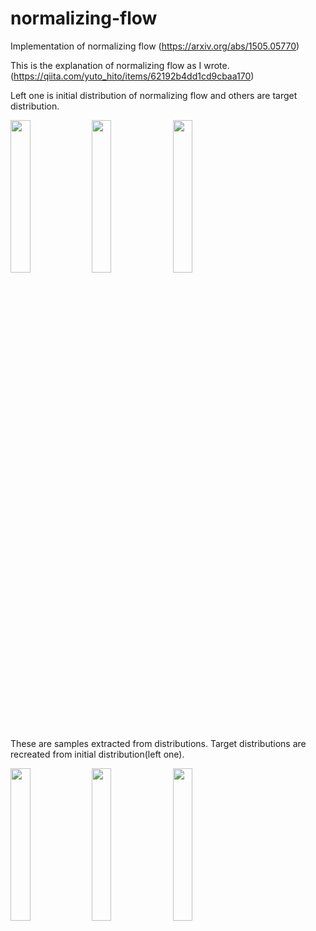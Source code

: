 # normalizing-flow
Implementation of normalizing flow (https://arxiv.org/abs/1505.05770)

This is the explanation of normalizing flow as I wrote. (https://qiita.com/yuto_hito/items/62192b4dd1cd9cbaa170)


Left one is initial distribution of normalizing flow and others are target distribution.

<img src="https://user-images.githubusercontent.com/46510874/71621211-4dd39700-2c11-11ea-8067-1f1f6b545ac7.png" width="25%"> <img src="https://user-images.githubusercontent.com/46510874/71621232-7360a080-2c11-11ea-983a-5b197d625985.png" width="25%"> <img src="https://user-images.githubusercontent.com/46510874/71621308-ed912500-2c11-11ea-83cd-aeb48eb762d8.png" width="25%">

These are samples extracted from distributions.
Target distributions are recreated from initial distribution(left one).

<img src="https://user-images.githubusercontent.com/46510874/71621432-8c1d8600-2c12-11ea-9391-a0fcfe83fc76.png" width="25%"> <img src="https://user-images.githubusercontent.com/46510874/71621451-a22b4680-2c12-11ea-81be-5ee225a73fd8.png" width="25%"> <img src="https://user-images.githubusercontent.com/46510874/71621458-aeaf9f00-2c12-11ea-96ee-d49e57492797.png" width="25%">
